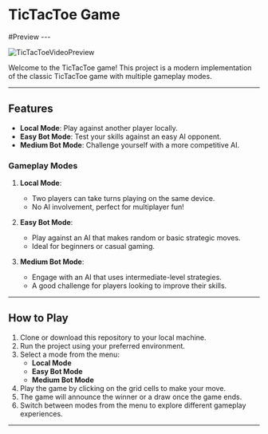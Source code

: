 # TicTacToe Game

#Preview --- 


![TicTacToeVideoPreview](https://github.com/user-attachments/assets/2100d930-8869-4387-91a6-1d606c0888b8)



Welcome to the TicTacToe game! This project is a modern implementation of the classic TicTacToe game with multiple gameplay modes. 

---

## Features

- **Local Mode**: Play against another player locally.
- **Easy Bot Mode**: Test your skills against an easy AI opponent.
- **Medium Bot Mode**: Challenge yourself with a more competitive AI.

### Gameplay Modes
1. **Local Mode**: 
   - Two players can take turns playing on the same device.
   - No AI involvement, perfect for multiplayer fun!

2. **Easy Bot Mode**:
   - Play against an AI that makes random or basic strategic moves.
   - Ideal for beginners or casual gaming.

3. **Medium Bot Mode**:
   - Engage with an AI that uses intermediate-level strategies.
   - A good challenge for players looking to improve their skills.

---

## How to Play

1. Clone or download this repository to your local machine.
2. Run the project using your preferred environment.
3. Select a mode from the menu:
   - **Local Mode**
   - **Easy Bot Mode**
   - **Medium Bot Mode**
4. Play the game by clicking on the grid cells to make your move.
5. The game will announce the winner or a draw once the game ends.
6. Switch between modes from the menu to explore different gameplay experiences.

---
